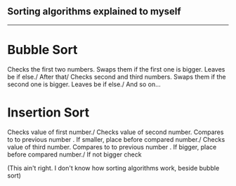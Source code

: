 <h2>Sorting algorithms explained to myself</h2>

***

<h1>Bubble Sort</h1>
Checks the first two numbers. Swaps them if the first one is bigger. Leaves be if else./
After that/
Checks second and third numbers. Swaps them if the second one is bigger. Leaves be if else./
And so on...

<h1>Insertion Sort</h1>
Checks value of first number./
Checks value of second number. Compares to to previous number . If smaller, place before compared number./
Checks value of third number. Compares to to previous number . If bigger, place before compared number./
If not bigger check

(This ain't right. I don't know how sorting algorithms work, beside bubble sort)